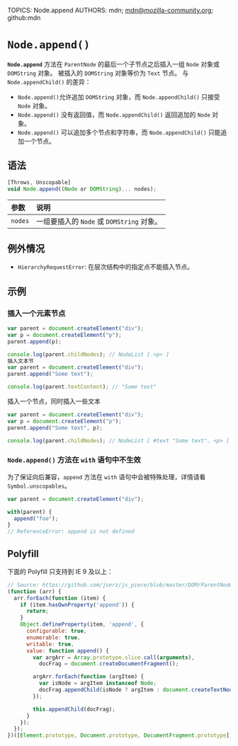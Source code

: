 TOPICS: Node.append
AUTHORS: mdn; mdn@mozilla-community.org; github:mdn

# `Node.append()`

**`Node.append`** 方法在 `ParentNode` 的最后一个子节点之后插入一组 `Node` 对象或 `DOMString` 对象。
被插入的 `DOMString` 对象等价为 `Text` 节点。
与 `Node.appendChild()` 的差异：

- `Node.append()`允许追加  `DOMString` 对象，而 `Node.appendChild()` 只接受 `Node` 对象。
- `Node.append()` 没有返回值，而 `Node.appendChild()` 返回追加的 `Node` 对象。
- `Node.append()` 可以追加多个节点和字符串，而 `Node.appendChild()` 只能追加一个节点。

## 语法

```javascript
[Throws, Unscopable]
void Node.append((Node or DOMString)... nodes);
```

| 参数 | 说明 |
| :-- | :-- |
| `nodes` | 一组要插入的 `Node` 或 `DOMString` 对象。

## 例外情况

- `HierarchyRequestError`: 在层次结构中的指定点不能插入节点。

## 示例

### 插入一个元素节点

```javascript
var parent = document.createElement("div");
var p = document.createElement("p");
parent.append(p);

console.log(parent.childNodes); // NodeList [ <p> ]
插入文本节
var parent = document.createElement("div");
parent.append("Some text");

console.log(parent.textContent); // "Some text"
```

插入一个节点，同时插入一些文本

```javascript
var parent = document.createElement("div");
var p = document.createElement("p");
parent.append("Some text", p);

console.log(parent.childNodes); // NodeList [ #text "Some text", <p> ]
```

### `Node.append()` 方法在 `with` 语句中不生效

为了保证向后兼容，`append` 方法在 `with` 语句中会被特殊处理，详情请看 `Symbol.unscopables`。

```javascript
var parent = document.createElement("div");

with(parent) {
  append("foo");
}
// ReferenceError: append is not defined
```

## Polyfill

下面的 Polyfill 只支持到 IE 9  及以上：

```javascript
// Source: https://github.com/jserz/js_piece/blob/master/DOM/ParentNode/append()/append().md
(function (arr) {
  arr.forEach(function (item) {
    if (item.hasOwnProperty('append')) {
      return;
    }
    Object.defineProperty(item, 'append', {
      configurable: true,
      enumerable: true,
      writable: true,
      value: function append() {
        var argArr = Array.prototype.slice.call(arguments),
          docFrag = document.createDocumentFragment();

        argArr.forEach(function (argItem) {
          var isNode = argItem instanceof Node;
          docFrag.appendChild(isNode ? argItem : document.createTextNode(String(argItem)));
        });

        this.appendChild(docFrag);
      }
    });
  });
})([Element.prototype, Document.prototype, DocumentFragment.prototype]);
```
